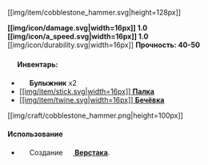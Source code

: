 [[img/item/cobblestone_hammer.svg|height=128px]]

**[[img/icon/damage.svg|width=16px]] 1.0 [[img/icon/a_speed.svg|width=16px]] 1.0** 
[[img/icon/durability.svg|width=16px]] **Прочность: 40-50**

#### <img src="https://gamepedia.cursecdn.com/minecraft_gamepedia/1/13/Player_Head.png" width="16"> **Инвентарь**:

- <img src="https://gamepedia.cursecdn.com/minecraft_gamepedia/6/6a/Cobblestone_JE6_BE3.png" width="16"> **Булыжник** x2
- [[[img/item/stick.svg|width=16px]] **Палка**](https://github.com/SoSeDiK-Universe/Wiki/wiki/Палки)
- [[[img/item/twine.svg|width=16px]] **Бечёвка**](https://github.com/SoSeDiK-Universe/Wiki/wiki/Бечёвка)

[[img/craft/cobblestone_hammer.png|height=100px]]

#### Использование
- <img src="https://gamepedia.cursecdn.com/minecraft_gamepedia/1/13/Player_Head.png" width="16"> Создание [<img src="https://gamepedia.cursecdn.com/minecraft_gamepedia/0/07/Crafting_Table_JE4.png" width="16"> **Верстака**](https://github.com/SoSeDiK-Universe/Wiki/wiki/Верстак).
